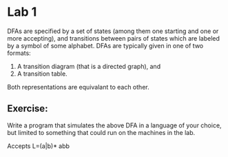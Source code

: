 # Lab 1

DFAs are specified by a set of states (among them one starting and one
or more accepting), and transitions between pairs of states which are labeled
by a symbol of some alphabet. DFAs are typically given in one of two formats:

1. A transition diagram (that is a directed graph), and
2. A transition table.

Both representations are equivalant to each other.

## Exercise:

Write a program that simulates the above DFA in a language of your choice, but
limited to something that could run on the machines in the lab.

Accepts L=(a|b)* abb

